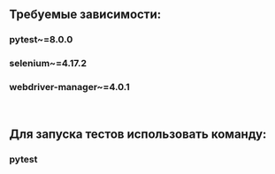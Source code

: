 ## Требуемые зависимости:
### pytest~=8.0.0
### selenium~=4.17.2
### webdriver-manager~=4.0.1
<br/>

## Для запуска тестов использовать команду:
### pytest
<br/>